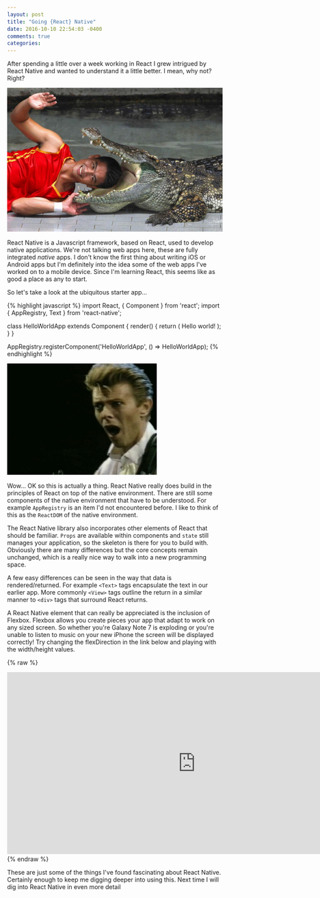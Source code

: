 ```yaml
---
layout: post
title: "Going {React} Native"
date: 2016-10-10 22:54:03 -0400
comments: true
categories:
---
```


After spending a little over a week working in React I grew intrigued by React Native and wanted to understand it a little better. I mean, why not? Right?

![Good Choices](/assets/going-native/crocodile.jpg)

React Native is a Javascript framework, based on React, used to develop native applications. We're not talking web apps here, these are fully integrated *native* apps. I don't know the first thing about writing iOS or Android apps but I'm definitely into the idea some of the web apps I've worked on to a mobile device. Since I'm learning React, this seems like as good a place as any to start.

So let's take a look at the ubiquitous starter app...

{% highlight javascript %}
import React, { Component } from 'react';
import { AppRegistry, Text } from 'react-native';

class HelloWorldApp extends Component {
  render() {
    return (
      <Text>Hello world!</Text>
    );
  }
}

AppRegistry.registerComponent('HelloWorldApp', () => HelloWorldApp);
{% endhighlight %}

![BOWIE](/assets/going-native/bowie.gif)

Wow... OK so this is actually a thing. React Native really does build in the principles of React on top of the native environment. There are still some components of the native environment that have to be understood. For example `AppRegistry` is an item I'd not encountered before. I like to think of this as the `ReactDOM` of the native environment.

The React Native library also incorporates other elements of React that should be familiar. `Props` are available within components and `state` still manages your application, so the skeleton is there for you to build with. Obviously there are many differences but the core concepts remain unchanged, which is a really nice way to walk into a new programming space.

A few easy differences can be seen in the way that data is rendered/returned. For example `<Text>` tags encapsulate the text in our earlier app. More commonly `<View>` tags outline the return in a similar manner to `<div>` tags that surround React returns.

A React Native element that can really be appreciated is the inclusion of Flexbox. Flexbox allows you create pieces your app that adapt to work on any sized screen. So whether you're Galaxy Note 7 is exploding or you're unable to listen to music on your new iPhone the screen will be displayed correctly! Try changing the flexDirection in the link below and playing with the width/height values.

{% raw %}
<iframe frameborder="no" border="0" marginwidth="0" marginheight="0" width="880" height="425" src="https://cdn.rawgit.com/dabbott/react-native-web-player/v1.2.4/index.html"></iframe>
{% endraw %}

These are just some of the things I've found fascinating about React Native. Certainly enough to keep me digging deeper into using this. Next time I will dig into React Native in even more detail
